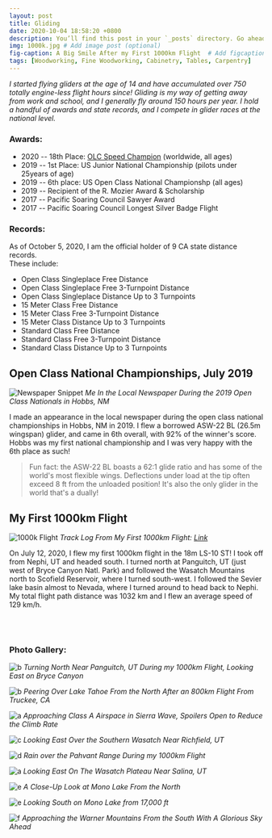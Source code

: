 ```yaml
---
layout: post
title: Gliding
date: 2020-10-04 18:58:20 +0800
description: You’ll find this post in your `_posts` directory. Go ahead and edit it and re-build the site to see your changes. # Add post description (optional)
img: 1000k.jpg # Add image post (optional)
fig-caption: A Big Smile After my First 1000km Flight  # Add figcaption (optional)
tags: [Woodworking, Fine Woodworking, Cabinetry, Tables, Carpentry]
---
```

_I started flying gliders at the age of 14 and have accumulated over 750 totally engine-less flight hours since! Gliding is my way of getting away from work and school, and I generally fly around 150 hours per year. I hold a handful of awards and state records, and I compete in glider races at the national level._

### Awards:
* 2020 -- 18th Place: [OLC Speed Champion](https://www.onlinecontest.org/olc-3.0/gliding/champion.html?st=olc-league&rt=olc&sp=2020&c=C0&sc=) (worldwide, all ages)
* 2019 -- 1st Place: US Junior National Championship (pilots under 25years of age)
* 2019 -- 6th place: US Open Class National Championshp (all ages)
* 2019 -- Recipient of the R. Mozier Award & Scholarship 
* 2017 -- Pacific Soaring Council Sawyer Award
* 2017 -- Pacific Soaring Council Longest Silver Badge Flight

### Records:
As of October 5, 2020, I am the official holder of 9 CA state distance records.<br />
These include: 
* Open Class Singleplace Free Distance
* Open Class Singleplace Free 3-Turnpoint Distance 
* Open Class Singleplace Distance Up to 3 Turnpoints 
* 15 Meter Class Free Distance
* 15 Meter Class Free 3-Turnpoint Distance 
* 15 Meter Class Distance Up to 3 Turnpoints
* Standard Class Free Distance
* Standard Class Free 3-Turnpoint Distance 
* Standard Class Distance Up to 3 Turnpoints

## Open Class National Championships, July 2019
![Newspaper Snippet]({{site.baseurl}}/assets/img/np-2.jpeg)
*Me In the Local Newspaper During the 2019 Open Class Nationals in Hobbs, NM*

I made an appearance in the local newspaper during the open class national championships in Hobbs, NM in 2019. I flew a borrowed ASW-22 BL (26.5m wingspan) glider, and came in 6th overall, with 92% of the winner's score. Hobbs was my first national championship and I was very happy with the 6th place as such!

> Fun fact: the ASW-22 BL boasts a 62:1 glide ratio and has some of the world's most flexible wings. Deflections under load at the tip often exceed 8 ft from the unloaded position! It's also the only glider in the world that's a dually!

## My First 1000km Flight
![1000k Flight]({{site.baseurl}}/assets/img/1000k-map.jpg)
*Track Log From My First 1000km Flight: [Link](https://www.onlinecontest.org/olc-3.0/gliding/flightinfo.html?dsId=7961518)*

On July 12, 2020, I flew my first 1000km flight in the 18m LS-10 ST! I took off from Nephi, UT and headed south. I turned north at Panguitch, UT (just west of Bryce Canyon Natl. Park) and followed the Wasatch Mountains north to Scofield Reservoir, where I turned south-west. I followed the Sevier lake basin almost to Nevada, where I turned around to head back to Nephi. My total flight path distance was 1032 km and I flew an average speed of 129 km/h.

<br /><br />

### Photo Gallery:

![b]({{site.baseurl}}/assets/img/IMG_2108.jpg)
*Turning North Near Panguitch, UT During my 1000km Flight, Looking East on Bryce Canyon* <br />

![b]({{site.baseurl}}/assets/img/Tahoe.jpg)
*Peering Over Lake Tahoe From the North After an 800km Flight From Truckee, CA* <br />

![a]({{site.baseurl}}/assets/img/IMG_4215.jpg)
*Approaching Class A Airspace in Sierra Wave, Spoilers Open to Reduce the Climb Rate* <br />

![c]({{site.baseurl}}/assets/img/IMG_2150.jpg)
*Looking East Over the Southern Wasatch Near Richfield, UT* <br />

![d]({{site.baseurl}}/assets/img/IMG_2152.jpg)
*Rain over the Pahvant Range During my 1000km Flight* <br />

![a]({{site.baseurl}}/assets/img/IMG_2021.jpg)
*Looking East On The Wasatch Plateau Near Salina, UT* <br />

![e]({{site.baseurl}}/assets/img/mono.jpg)
*A Close-Up Look at Mono Lake From the North*  <br />

![e]({{site.baseurl}}/assets/img/IMG_2158.jpg)
*Looking South on Mono Lake from 17,000 ft*  <br />

![f]({{site.baseurl}}/assets/img/IMG_2287.jpg)
*Approaching the Warner Mountains From the South With A Glorious Sky Ahead* <br />



